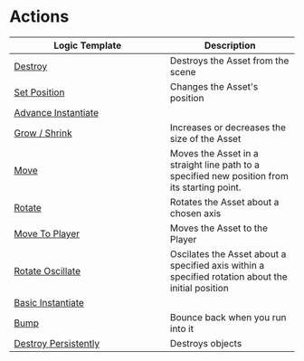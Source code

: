 # Actions

<table><thead><tr><th width="260">Logic Template</th><th>Description</th></tr></thead><tbody><tr><td><a href="destroy.md">Destroy</a></td><td>Destroys the Asset from the scene</td></tr><tr><td><a href="set-position.md">Set Position</a></td><td>Changes the Asset's position</td></tr><tr><td><a href="advance-instantiate.md">Advance Instantiate</a></td><td></td></tr><tr><td><a href="grow-shrink.md">Grow / Shrink</a></td><td>Increases or decreases the size of the Asset</td></tr><tr><td><a href="move.md">Move</a></td><td>Moves the Asset in a straight line path to a specified new position from its starting point.</td></tr><tr><td><a href="rotate.md">Rotate</a></td><td>Rotates the Asset about a chosen axis</td></tr><tr><td><a href="move-to-player.md">Move To Player</a></td><td>Moves the Asset to the Player</td></tr><tr><td><a href="rotate-oscillate.md">Rotate Oscillate </a></td><td>Oscilates the Asset about a specified axis within a specified rotation about the initial position</td></tr><tr><td><a href="basic-instantiate.md">Basic Instantiate</a></td><td></td></tr><tr><td><a href="bump.md">Bump</a></td><td>Bounce back when you run into it</td></tr><tr><td><a href="broken-reference">Destroy Persistently</a></td><td>Destroys objects </td></tr></tbody></table>
